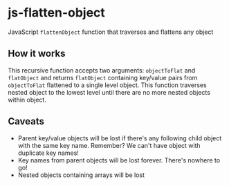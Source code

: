 # js-flatten-object
JavaScript `flattenObject` function that traverses and flattens any object 

## How it works
This recursive function accepts two arguments: `objectToFlat` and `flatObject` and returns `flatObject` containing key/value pairs from `objectToFlat` flattened to a single level object. This function traverses nested object to the lowest level until there are no more nested objects within object.

## Caveats
* Parent key/value objects will be lost if there's any following child object with the same key name. Remember? We can't have object with duplicate key names!
* Key names from parent objects will be lost forever. There's nowhere to go!
* Nested objects containing arrays will be lost
